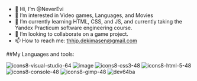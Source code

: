 
- 👋 Hi, I’m @NeverEvi
- 👀 I’m interested in Video games, Languages, and Movies
- 🌱 I’m currently learning HTML, CSS, and JS, and currently taking the Yandex Practicum software engineering course.
- 💞️ I’m looking to collaborate on a game project.
- 📫 How to reach me: thhjp.dekimasen@gmail.com

##My Languages and tools:  

![icons8-visual-studio-64](https://user-images.githubusercontent.com/113251601/199769076-eaa146d6-2811-4e66-abda-3c42e9ed7102.png)
![image](https://user-images.githubusercontent.com/113251601/199762720-0f535975-3418-4deb-b71d-3de6d4d0a215.png)
![icons8-css3-48](https://user-images.githubusercontent.com/113251601/199764095-a747ba65-3143-4dc4-8e46-83afe005a117.png)
![icons8-html-5-48](https://user-images.githubusercontent.com/113251601/199764944-9a9cf7b9-98f3-4378-8af6-c4b4f5fca5d2.png)
![icons8-console-48](https://user-images.githubusercontent.com/113251601/199769576-767028ed-285f-4650-8d28-36a067237020.png)
![icons8-gimp-48](https://user-images.githubusercontent.com/113251601/199765202-053bc301-c08b-4a5a-ba90-bf607e5d6281.png)
![dev64ba](https://user-images.githubusercontent.com/113251601/199766991-c12521e5-d055-4734-b623-c1a50eaa1a9f.png)





<!---
NeverEvi/NeverEvi is a ✨ special ✨ repository because its `README.md` (this file) appears on your GitHub profile.
You can click the Preview link to take a look at your changes.
--->
